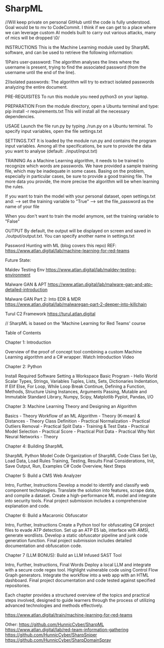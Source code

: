 # SharpML

//Will keep private on personal GitHub until the code is fully understood. Goal would be to mv to CodeCommit. I think if we can get to a place where we can leverage custom AI models built to carry out various attacks, many of mics will be dropped \0/

INSTRUCTIONS
This is the Machine Learning module used by SharpML software, 
and can be used to retrieve the following information:

1)Pairs user-password: 
The algorithm analyses the lines where the username is present, 
trying to find the associated password (from the username until the end of the line). 

2)Isolated passwords: 
The algorithm will try to extract isolated passwords analyzing the entire document. 

PRE-REQUISITES
To run this module you need python3 on your laptop.

PREPARATION
From the module directory, open a Ubuntu terminal and type:
pip install -r requirements.txt
This will install all the necessary dependencies. 

USAGE
Launch the file run.py by typing ./run.py on a Ubuntu terminal.
To specify input variables, open the file settings.txt

SETTINGS.TXT
It is loaded by the module run.py and contains the program input variables. 
Among all the specifications, be sure to provide the data you want to analyse (default: ./input/input.txt)

TRAINING
As a Machine Learning algorithm, it needs to be trained to recognize which words are passwords. 
We have provided a sample training file, which may be inadequate in some cases. 
Basing on the problem, especially in particular cases, be sure to provide a good training file. The more data
you provide, the more precise the algorithm will be when learning the rules. 

If you want to train the model with your personal dataset, open settings.txt and:
--> set the training variable to "True"
--> set the file_password as the name of your file

When you don't want to train the model anymore, set the training variable to "False"

OUTPUT
By default, the output will be displayed on screen and saved in ./output/output.txt.
You can specify another name in settings.txt

Password Hunting with ML (blog covers this repo)
REF: https://www.atlan.digital/lab/machine-learning-for-red-teams

Future State: 

Maldev Testing Env
https://www.atlan.digital/lab/maldev-testing-environment

Malware GAN & APT
https://www.atlan.digital/lab/malware-gan-and-atp-detailed-introduction

Malware GAN Part 2: Into EDR & MDR
https://www.atlan.digital/lab/malwaregan-part-2-deeper-into-killchain

Turul C2 Framework
https://turul.atlan.digital

// SharpML is based on the 'Machine Learning for Red Teams' course

Table of Contents

Chapter 1: Introduction

Overview of the proof of concept tool combining a custom Machine Learning algorithm and a C# wrapper.
Watch Introduction Video

Chapter 2: Python

Install Required Software
Setting a Workspace
Basic Program - Hello World
Scalar Types, Strings, Variables
Tuples, Lists, Sets, Dictionaries
Indentation, If Elif Else, For Loop, While Loop
Break Continue, Defining a Function, Methods, Structure
Using Instances, Arguments Passing, Mutable and Immutable
Standard Library, Numpy, Scipy, Matplotlib Pyplot, Pandas, I/O

Chapter 3: Machine Learning Theory and Designing an Algorithm

Basics - Theory
Workflow of an ML Algorithm - Theory
(K-mean) & Distances - Theory
Class Definition - Practical
Normalization - Practical
Outliers Removal - Practical
Split Data - Training & Test Data - Practical
Model Selection - Practical
Score - Practical
Plot Data - Practical
Why Not Neural Networks - Theory

Chapter 4: Building SharpML

SharpML Python Model Code
Organization of SharpML Code
Class Set Up, Load Data, Load Rules
Training, Testing, Results
Final Considerations, Init, Save Output, Run, Examples
C# Code Overview, Next Steps

Chapter 5: Build a CMS Web Analyzer

Intro, Further, Instructions
Develop a model to identify and classify web component technologies.
Translate the solution into features, scrape data, and compile a dataset.
Create a high-performance ML model and integrate into security tools.
Final project submission includes a comprehensive explanation and code.

Chapter 6: Build a Macaronic Obfuscator

Intro, Further, Instructions
Create a Python tool for obfuscating C# project files to evade ATP detection.
Set up an ATP E5 lab, interface with AMSI, generate wordlists.
Develop a static obfuscator pipeline and junk code generation function.
Final project submission includes detailed documentation and obfuscation code.

Chapter 7 (LLM BONUS): Build an LLM Infused SAST Tool

Intro, Further, Instructions, Final Words
Deploy a local LLM and integrate with a secure code regex tool.
Highlight vulnerable code using Control Flow Graph generators.
Integrate the workflow into a web app with an HTML dashboard.
Final project documentation and code tested against specified repositories.

Each chapter provides a structured overview of the topics and practical steps involved, designed to guide learners through the process of utilizing advanced technologies and methods effectively.

https://www.atlan.digital/train/machine-learning-for-red-teams


Other:
https://github.com/HunnicCyber/SharpML
https://www.atlan.digital/lab/red-team-information-gathering
https://github.com/HunnicCyber/SharpSniper
https://github.com/HunnicCyber/SharpDomainSpray
